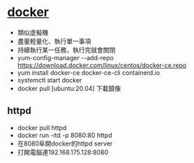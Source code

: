 # [docker](https://docs.docker.com/engine/install/centos/)
* 類似虛擬機
* 盡量輕量化、執行單一事項
* 持續執行某一任務，執行完就會關閉
* yum-config-manager     --add-repo     https://download.docker.com/linux/centos/docker-ce.repo
* yum install docker-ce docker-ce-cli containerd.io
* systemctl start docker
* docker pull [ubuntu:20.04] 下載鏡像
## httpd
* docker pull httpd
* docker run -itd -p 8080:80 httpd
* 在8080阜開docker的httpd server
* 打開電腦連192.168.175.128:8080

